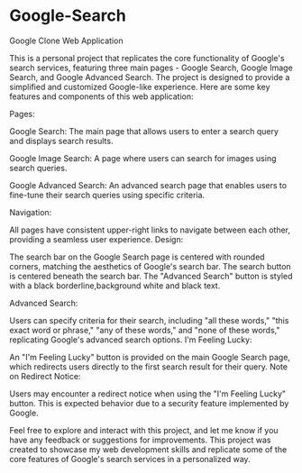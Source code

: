 # Google-Search
Google Clone Web Application

This is a personal project that replicates the core functionality of Google's search services, featuring three main pages - Google Search, Google Image Search, and Google Advanced Search. The project is designed to provide a simplified and customized Google-like experience. Here are some key features and components of this web application:

Pages:

Google Search: The main page that allows users to enter a search query and displays search results.

Google Image Search: A page where users can search for images using search queries.

Google Advanced Search: An advanced search page that enables users to fine-tune their search queries using specific criteria.

Navigation:

All pages have consistent upper-right links to navigate between each other, providing a seamless user experience.
Design:

The search bar on the Google Search page is centered with rounded corners, matching the aesthetics of Google's search bar.
The search button is centered beneath the search bar.
The "Advanced Search" button is styled with a black borderline,background white and black text.

Advanced Search:

Users can specify criteria for their search, including "all these words," "this exact word or phrase," "any of these words," and "none of these words," replicating Google's advanced search options.
I'm Feeling Lucky:

An "I'm Feeling Lucky" button is provided on the main Google Search page, which redirects users directly to the first search result for their query.
Note on Redirect Notice:

Users may encounter a redirect notice when using the "I'm Feeling Lucky" button. This is expected behavior due to a security feature implemented by Google.

Feel free to explore and interact with this project, and let me know if you have any feedback or suggestions for improvements. This project was created to showcase my web development skills and replicate some of the core features of Google's search services in a personalized way.
